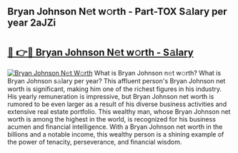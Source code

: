 ## Bryan Johnson N𝚎t w𝚘rth - Part-TOX S𝚊lary per year 2aJZi

# <h2><a href="http://gc4fxq.nevu.top/?p=Bryan+Johnson">🔗 👉🔴 Bryan Johnson N𝚎t w𝚘rth - S𝚊lary</a></h2>

[![Bryan Johnson N𝚎t W𝚘rth](https://i.imgur.com/Oavwk0R.jpeg)](http://gc4fxq.nevu.top/?p=Bryan+Johnson)
What is Bryan Johnson n𝚎t w𝚘rth? What is Bryan Johnson s𝚊lary per year?
This affluent person's Bryan Johnson net worth is significant, making him one of the richest figures in his industry. His yearly remuneration is impressive, but Bryan Johnson net worth is rumored to be even larger as a result of his diverse business activities and extensive real estate portfolio. This wealthy man, whose Bryan Johnson net worth is among the highest in the world, is recognized for his business acumen and financial intelligence. With a Bryan Johnson net worth in the billions and a notable income, this wealthy person is a shining example of the power of tenacity, perseverance, and financial wisdom.
